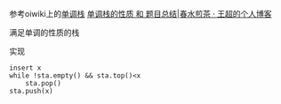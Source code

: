参考oiwiki上的[单调栈](https://oi-wiki.org/ds/monotonous-stack/)
[单调栈的性质 和 题目总结|春水煎茶 · 王超的个人博客](https://writings.sh/post/monotonic-stack)

满足单调的性质的栈

实现
```
insert x
while !sta.empty() && sta.top()<x
    sta.pop()
sta.push(x)
```
